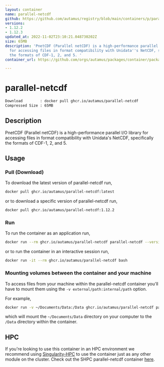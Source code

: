 ```yaml
---
layout: container
name: parallel-netcdf
github: https://github.com/autamus/registry/blob/main/containers/p/parallel-netcdf/spack.yaml
versions:
- 1.12.2
- 1.12.3
updated_at: 2022-11-02T23:10:21.048730202Z
size: 65MB
description: 'PnetCDF (Parallel netCDF) is a high-performance parallel I/O library
  for accessing files in format compatibility with Unidata''s NetCDF, specifically
  the formats of CDF-1, 2, and 5. '
container_url: https://github.com/orgs/autamus/packages/container/package/parallel-netcdf

---
```

# parallel-netcdf
```bash 
Download        : docker pull ghcr.io/autamus/parallel-netcdf
Compressed Size : 65MB
```

## Description
PnetCDF (Parallel netCDF) is a high-performance parallel I/O library for accessing files in format compatibility with Unidata's NetCDF, specifically the formats of CDF-1, 2, and 5. 

## Usage
### Pull (Download)
To download the latest version of parallel-netcdf run,

```bash
docker pull ghcr.io/autamus/parallel-netcdf:latest
```

or to download a specific version of parallel-netcdf run,

```bash
docker pull ghcr.io/autamus/parallel-netcdf:1.12.2
```
### Run
To run the container as an application run,
```bash
docker run --rm ghcr.io/autamus/parallel-netcdf parallel-netcdf --version
```

or to run the container in an interactive session run,
```bash
docker run -it --rm ghcr.io/autamus/parallel-netcdf bash
```

### Mounting volumes between the container and your machine
To access files from your machine within the parallel-netcdf container you'll have to mount them using the `-v external/path:internal/path` option.

For example,
```bash
docker run -v ~/Documents/Data:/Data ghcr.io/autamus/parallel-netcdf parallel-netcdf /Data/myData.csv
```
which will mount the `~/Documents/Data` directory on your computer to the `/Data` directory within the container.

## HPC
If you're looking to use this container in an HPC environment we recommend using [Singularity-HPC](https://singularity-hpc.readthedocs.io) to use the container just as any other module on the cluster. Check out the SHPC parallel-netcdf container [here](https://singularityhub.github.io/singularity-hpc/r/ghcr.io-autamus-parallel-netcdf/).
